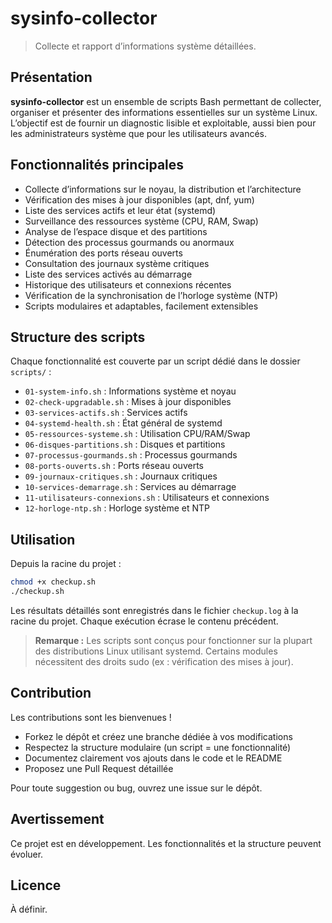 # sysinfo-collector
> Collecte et rapport d’informations système détaillées.

## Présentation

**sysinfo-collector** est un ensemble de scripts Bash permettant de collecter, organiser et présenter des informations essentielles sur un système Linux. L’objectif est de fournir un diagnostic lisible et exploitable, aussi bien pour les administrateurs système que pour les utilisateurs avancés.

## Fonctionnalités principales
- Collecte d’informations sur le noyau, la distribution et l’architecture
- Vérification des mises à jour disponibles (apt, dnf, yum)
- Liste des services actifs et leur état (systemd)
- Surveillance des ressources système (CPU, RAM, Swap)
- Analyse de l’espace disque et des partitions
- Détection des processus gourmands ou anormaux
- Énumération des ports réseau ouverts
- Consultation des journaux système critiques
- Liste des services activés au démarrage
- Historique des utilisateurs et connexions récentes
- Vérification de la synchronisation de l’horloge système (NTP)
- Scripts modulaires et adaptables, facilement extensibles

## Structure des scripts
Chaque fonctionnalité est couverte par un script dédié dans le dossier `scripts/` :

- `01-system-info.sh` : Informations système et noyau
- `02-check-upgradable.sh` : Mises à jour disponibles
- `03-services-actifs.sh` : Services actifs
- `04-systemd-health.sh` : État général de systemd
- `05-ressources-systeme.sh` : Utilisation CPU/RAM/Swap
- `06-disques-partitions.sh` : Disques et partitions
- `07-processus-gourmands.sh` : Processus gourmands
- `08-ports-ouverts.sh` : Ports réseau ouverts
- `09-journaux-critiques.sh` : Journaux critiques
- `10-services-demarrage.sh` : Services au démarrage
- `11-utilisateurs-connexions.sh` : Utilisateurs et connexions
- `12-horloge-ntp.sh` : Horloge système et NTP

## Utilisation

Depuis la racine du projet :

```bash
chmod +x checkup.sh
./checkup.sh
```

Les résultats détaillés sont enregistrés dans le fichier `checkup.log` à la racine du projet. Chaque exécution écrase le contenu précédent.

> **Remarque :** Les scripts sont conçus pour fonctionner sur la plupart des distributions Linux utilisant systemd. Certains modules nécessitent des droits sudo (ex : vérification des mises à jour).

## Contribution

Les contributions sont les bienvenues !

- Forkez le dépôt et créez une branche dédiée à vos modifications
- Respectez la structure modulaire (un script = une fonctionnalité)
- Documentez clairement vos ajouts dans le code et le README
- Proposez une Pull Request détaillée

Pour toute suggestion ou bug, ouvrez une issue sur le dépôt.

## Avertissement
Ce projet est en développement. Les fonctionnalités et la structure peuvent évoluer.

## Licence
À définir.
